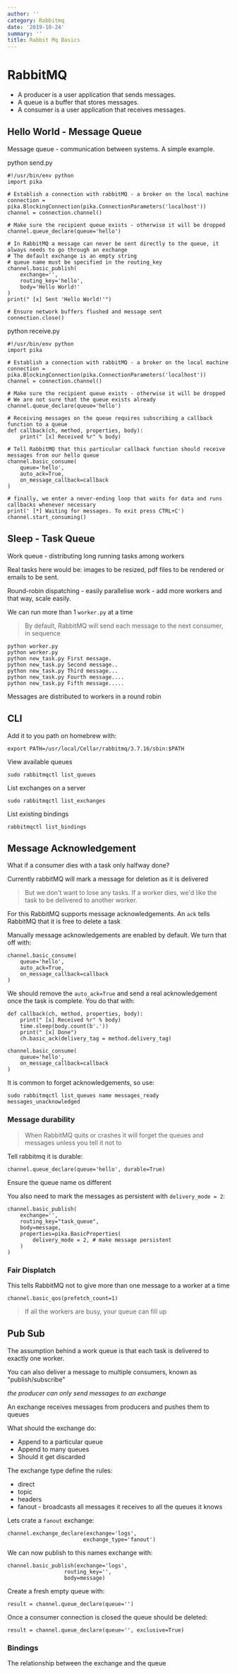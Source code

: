 ```yaml
---
author: ''
category: Rabbitmq
date: '2019-10-24'
summary: ''
title: Rabbit Mq Basics
---
```

# RabbitMQ

* A producer is a user application that sends messages.
* A queue is a buffer that stores messages.
* A consumer is a user application that receives messages.

## Hello World - Message Queue

Message queue - communication between systems.
A simple example.

python send.py

    #!/usr/bin/env python
    import pika

    # Establish a connection with rabbitMQ - a broker on the local machine
    connection = pika.BlockingConnection(pika.ConnectionParameters('localhost'))
    channel = connection.channel()

    # Make sure the recipient queue exists - otherwise it will be dropped
    channel.queue_declare(queue='hello')

    # In RabbitMQ a message can never be sent directly to the queue, it always needs to go through an exchange
    # The default exchange is an empty string
    # queue name must be specified in the routing_key
    channel.basic_publish(
        exchange='',
        routing_key='hello',
        body='Hello World!'
    )
    print(" [x] Sent 'Hello World!'")

    # Ensure network buffers flushed and message sent
    connection.close()

python receive.py

    #!/usr/bin/env python
    import pika

    # Establish a connection with rabbitMQ - a broker on the local machine
    connection = pika.BlockingConnection(pika.ConnectionParameters('localhost'))
    channel = connection.channel()

    # Make sure the recipient queue exists - otherwise it will be dropped
    # We are not sure that the queue exists already
    channel.queue_declare(queue='hello')

    # Receiving messages on the queue requires subscribing a callback function to a queue
    def callback(ch, method, properties, body):
        print(" [x] Received %r" % body)

    # Tell RabbitMQ that this particular callback function should receive messages from our hello queue
    channel.basic_consume(
        queue='hello',
        auto_ack=True,
        on_message_callback=callback
    )

    # finally, we enter a never-ending loop that waits for data and runs callbacks whenever necessary
    print(' [*] Waiting for messages. To exit press CTRL+C')
    channel.start_consuming()

## Sleep - Task Queue

Work queue - distributing long running tasks among workers

Real tasks here would be: images to be resized, pdf files to be rendered or emails to be sent.

Round-robin dispatching - easily parallelise work - add more workers and that way, scale easily.

We can run more than 1 `worker.py` at a time

> By default, RabbitMQ will send each message to the next consumer, in sequence

    python worker.py
    python worker.py
    python new_task.py First message.
    python new_task.py Second message..
    python new_task.py Third message...
    python new_task.py Fourth message....
    python new_task.py Fifth message.....

Messages are distributed to workers in a round robin

## CLI

Add it to you path on homebrew with:

    export PATH=/usr/local/Cellar/rabbitmq/3.7.16/sbin:$PATH  

View available queues

    sudo rabbitmqctl list_queues

List exchanges on a server

    sudo rabbitmqctl list_exchanges

List existing bindings

    rabbitmqctl list_bindings

## Message Acknowledgement

What if a consumer dies with a task only halfway done?

Currently rabbitMQ will mark a message for deletion as it is delivered

> But we don't want to lose any tasks. If a worker dies, we'd like the task to be delivered to another worker.

For this RabbitMQ supports message acknowledgements.
An `ack` tells RabbitMQ that it is free to delete a task

Manually message acknowledgements are enabled by default. We turn that off with:

    channel.basic_consume(
        queue='hello',
        auto_ack=True,
        on_message_callback=callback
    )

We should remove the `auto_ack=True` and send a real acknowledgement once the task is complete.
You do that with:

    def callback(ch, method, properties, body):
        print(" [x] Received %r" % body)
        time.sleep(body.count(b'.'))
        print(" [x] Done")
        ch.basic_ack(delivery_tag = method.delivery_tag)

    channel.basic_consume(
        queue='hello',
        on_message_callback=callback
    )

It is common to forget acknowledgements, so use:

    sudo rabbitmqctl list_queues name messages_ready messages_unacknowledged

### Message durability

> When RabbitMQ quits or crashes it will forget the queues and messages unless you tell it not to

Tell rabbitmq it is durable:

    channel.queue_declare(queue='hello', durable=True)

Ensure the queue name os different

You also need to mark the messages as persistent with `delivery_mode = 2`:

    channel.basic_publish(
        exchange='',
        routing_key="task_queue",
        body=message,
        properties=pika.BasicProperties(
            delivery_mode = 2, # make message persistent
        )
    )

### Fair Displatch

This tells RabbitMQ not to give more than one message to a worker at a time

    channel.basic_qos(prefetch_count=1)

> If all the workers are busy, your queue can fill up

## Pub Sub

The assumption behind a work queue is that each task is delivered to exactly one worker.

You can also deliver a message to multiple consumers, known as "publish/subscribe"

_the producer can only send messages to an exchange_

An exchange receives messages from producers and pushes them to queues

What should the exchange do:

* Append to a particular queue
* Append to many queues
* Should it get discarded

The exchange type define the rules: 

* direct
* topic
* headers
* fanout - broadcasts all messages it receives to all the queues it knows

Lets crate a `fanout` exchange:

    channel.exchange_declare(exchange='logs',
                            exchange_type='fanout')

We can now publish to this names exchange with:

    channel.basic_publish(exchange='logs',
                      routing_key='',
                      body=message)

Create a fresh empty queue with:

    result = channel.queue_declare(queue='')

Once a consumer connection is closed the queue should be deleted:

    result = channel.queue_declare(queue='', exclusive=True)

### Bindings

The relationship between the exchange and the queue
